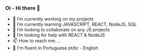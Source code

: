 ### Oi - Hi there 👋


- 🔭 I’m currently working on my projects
- 🌱 I’m currently learning JAVASCRIPT, REACT, NodeJS, SQL
- 👯 I’m looking to collaborate on any JS projects
- 🤔 I’m looking for help with REACT & NodeJS
- 📫 How to reach me: ...
- :closed_book: I'm fluent in	Portuguese pt/br - English 

